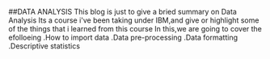 ##DATA ANALYSIS
This blog is just to give a bried summary on Data Analysis 
Its a course i've been taking under IBM,and give or highlight some of the things that i learned from this course
In this,we are going to cover the efolloeing
.How to import data 
.Data pre-processing 
.Data formatting 
.Descriptive statistics
